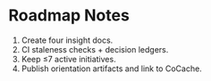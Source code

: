 # Roadmap Notes
1) Create four insight docs.
2) CI staleness checks + decision ledgers.
3) Keep ≤7 active initiatives.
4) Publish orientation artifacts and link to CoCache.

